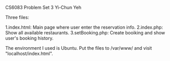 CS6083 Problem Set 3
Yi-Chun Yeh

Three files:

1.index.html: Main page where user enter the reservation info.
2.index.php: Show all available restaurants.
3.setBooking.php: Create booiking and show user's booking history.

The environment I used is Ubuntu.
Put the files to /var/www/ and visit "localhost/index.html". 
